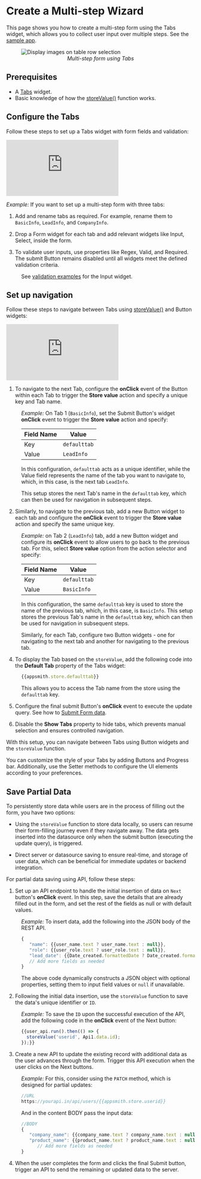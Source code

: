 # Create a Multi-step Wizard 

This page shows you how to create a multi-step form using the Tabs widget, which allows you to collect user input over multiple steps. See the [sample app](https://app.appsmith.com/app/create-a-multi-step-wizard/page1-65769e76eba2285a9c3c78f2).



<figure>
  <img src="/img/multi-step-form1.gif" style= {{width:"700px", height:"auto"}} alt="Display images on table row selection"/>
  <figcaption align = "center"><i>Multi-step form using Tabs</i></figcaption>
</figure>



## Prerequisites

* A [Tabs](/reference/widgets/tabs) widget.
* Basic knowledge of how the [storeValue()](/reference/appsmith-framework/widget-actions/store-value) function works.


## Configure the Tabs

Follow these steps to set up a Tabs widget with form fields and validation:


<div style={{ position: "relative", paddingBottom: "calc(50.520833333333336% + 41px)", height: "0", width: "100%" }}>
  <iframe src="https://demo.arcade.software/DrYCwqdPWdevGtwRIETJ?embed" frameborder="0" loading="lazy" webkitallowfullscreen mozallowfullscreen allowfullscreen style={{ position: "absolute", top: "0", left: "0", width: "100%", height: "100%", colorScheme: "light" }} title="Appsmith | Connect Data">
  </iframe>
</div>

*Example:* If you want to set up a multi-step form with three tabs:


1. Add and rename tabs as required. For example, rename them to `BasicInfo`, `LeadInfo`, and `CompanyInfo`.

2. Drop a Form widget for each tab and add relevant widgets like Input, Select, inside the form.


3. To validate user inputs, use properties like Regex, Valid, and Required. The submit Button remains disabled until all widgets meet the defined validation criteria. 

<dd>

See [validation examples](/reference/widgets/input#regex-string) for the Input widget.


</dd>

## Set up navigation

Follow these steps to navigate between Tabs using [storeValue()](/reference/appsmith-framework/widget-actions/store-value) and Button widgets:

<div style={{ position: "relative", paddingBottom: "calc(50.520833333333336% + 41px)", height: "0", width: "100%" }}>
  <iframe src="https://demo.arcade.software/Vby7KG2v4JK0C187CC6f?embed" frameborder="0" loading="lazy" webkitallowfullscreen mozallowfullscreen allowfullscreen style={{ position: "absolute", top: "0", left: "0", width: "100%", height: "100%", colorScheme: "light" }} title="Appsmith | Connect Data">
  </iframe>
</div>

1. To navigate to the next Tab, configure the **onClick** event of the Button within each Tab to trigger the **Store value** action and specify a unique key and Tab name.

<dd>

*Example:* On Tab 1 (`BasicInfo`), set the Submit Button's widget **onClick** event to trigger the **Store value** action and specify:  


<!--
<figure>
  <img src="/img/tabs-next.png" style= {{width:"530px", height:"auto"}} alt="Configure Store value"/>
  <figcaption align = "center"><i>Configure Store value</i></figcaption>
</figure>
-->

| Field Name	| Value    	|
|-------	|---------------	|
| Key   	| `defaulttab`   	|
| Value 	| `LeadInfo` 	|


In this configuration, `defaulttab` acts as a unique identifier, while the Value field represents the name of the tab you want to navigate to, which, in this case, is the next tab `LeadInfo`. 

This setup stores the next Tab's name in the `defaulttab` key, which can then be used for navigation in subsequent steps.



</dd>

2. Similarly, to navigate to the previous tab, add a new Button widget to each tab and configure the **onClick** event to trigger the **Store value** action and specify the same unique key.


<dd>

*Example:* on Tab 2 (`LeadInfo`) tab, add a new Button widget and configure its **onClick** event to allow users to go back to the previous tab. For this, select **Store value** option from the action selector and specify:


| Field Name	| Value    	|
|-------	|---------------	|
| Key   	| `defaulttab`   	|
| Value 	| `BasicInfo` 	|

In this configuration, the same `defaulttab` key is used to store the name of the previous tab, which, in this case, is `BasicInfo`. This setup stores the previous Tab's name in the `defaulttab` key, which can then be used for navigation in subsequent steps.

Similarly, for each Tab, configure two Button widgets - one for navigating to the next tab and another for navigating to the previous tab.


</dd>


4. To display the Tab based on the `storeValue`, add the following code into the **Default Tab** property of the Tabs widget:


<dd>

```js
{{appsmith.store.defaulttab}}
```

This allows you to access the Tab name from the store using the `defaulttab` key. 

</dd>

5. Configure the final submit Button's **onClick** event to execute the update query. See how to [Submit Form data](/build-apps/how-to-guides/submit-form-data#submit-form-data).


6. Disable the **Show Tabs** property to hide tabs, which prevents manual selection and ensures controlled navigation.

With this setup, you can navigate between Tabs using Button widgets and the `storeValue` function.


You can customize the style of your Tabs by adding Buttons and Progress bar. Additionally, use the Setter methods to configure the UI elements according to your preferences.




## Save Partial Data

To persistently store data while users are in the process of filling out the form, you have two options:

- Using the `storeValue` function to store data locally, so users can resume their form-filling journey even if they navigate away. The data gets inserted into the datasource only when the submit button (executing the update query), is triggered.

- Direct server or datasource saving to ensure real-time, and storage of user data, which can be beneficial for immediate updates or backend integration. 

For partial data saving using API, follow these steps:

1. Set up an API endpoint to handle the initial insertion of data on `Next` button's **onClick** event. In this step, save the details that are already filled out in the form, and set the rest of the fields as null or with default values.

<dd>

*Example:* To insert data, add the following into the JSON body of the REST API.


```js
{
   "name": {{user_name.text ? user_name.text : null}},
   "role": {{user_role.text ? user_role.text : null}},
   "lead_date": {{Date_created.formattedDate ? Date_created.formattedDate : null}}
   // Add more fields as needed
}

```
The above code dynamically constructs a JSON object with optional properties, setting them to input field values or `null` if unavailable.

</dd>

2. Following the initial data insertion, use the `storeValue` function to save the data's unique identifier or `ID`. 


<dd>

*Example:* To save the `ID` upon the successful execution of the API, add the following code in the **onClick** event of the Next button:


```js
{{user_api.run().then(() => {
  storeValue('userid', Api1.data.id);
});}}
```

</dd>

3. Create a new API to update the existing record with additional data as the user advances through the form. Trigger this API execution when the user clicks on the Next buttons. 


<dd>

*Example:* For this, consider using the `PATCH` method, which is designed for partial updates: 

```js
//URL
https://yourapi.in/api/users/{{appsmith.store.userid}}
```

And in the content BODY pass the input data:

```js
//BODY
{
   "company_name": {{company_name.text ? company_name.text : null}},
   "product_name": {{product_name.text ? product_name.text : null}},
      // Add more fields as needed
}

```

</dd>

4. When the user completes the form and clicks the final Submit button, trigger an API to send the remaining or updated data to the server.